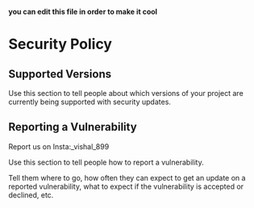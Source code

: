 **you can edit this file in order to make it cool**

# Security Policy

## Supported Versions

Use this section to tell people about which versions of your project are
currently being supported with security updates.



## Reporting a Vulnerability
Report us on Insta:_vishal_899

Use this section to tell people how to report a vulnerability.

Tell them where to go, how often they can expect to get an update on a
reported vulnerability, what to expect if the vulnerability is accepted or
declined, etc.
